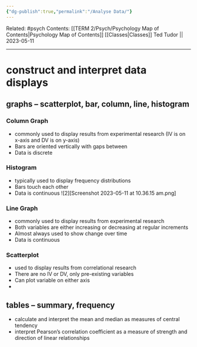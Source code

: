 ```yaml
---
{"dg-publish":true,"permalink":"/Analyse Data/"}
---
```


Related: #psych
Contents: [[TERM 2/Psych/Psychology Map of Contents\|Psychology Map of Contents]]
[[Classes\|Classes]]
Ted Tudor || 2023-05-11
***
# construct and interpret data displays
## graphs – scatterplot, bar, column, line, histogram
###     Column Graph 
- commonly used to display results from experimental research (IV is on x-axis and DV is on y-axis)
-   Bars are oriented vertically with gaps between
-   Data is discrete

### Histogram
- typically used to display frequency distributions
- Bars touch each other
- Data is continuous
![2][Screenshot 2023-05-11 at 10.36.15 am.png]
### Line Graph 
- commonly used to display results from experimental research 
-   Both variables are either increasing or decreasing at regular increments
-   Almost always used to show change over time 
-   Data is continuous 

### Scatterplot 
- used to display results from correlational research
-   There are no IV or DV, only pre-existing variables
-   Can plot variable on either axis
- 
## tables – summary, frequency
- calculate and interpret the mean and median as measures of central tendency
- interpret Pearson’s correlation coefficient as a measure of strength and direction of linear relationships